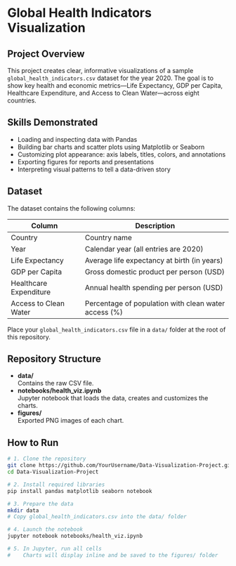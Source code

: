 # Global Health Indicators Visualization

## Project Overview
This project creates clear, informative visualizations of a sample `global_health_indicators.csv` dataset for the year 2020. The goal is to show key health and economic metrics—Life Expectancy, GDP per Capita, Healthcare Expenditure, and Access to Clean Water—across eight countries.

## Skills Demonstrated
- Loading and inspecting data with Pandas  
- Building bar charts and scatter plots using Matplotlib or Seaborn  
- Customizing plot appearance: axis labels, titles, colors, and annotations  
- Exporting figures for reports and presentations  
- Interpreting visual patterns to tell a data-driven story  

## Dataset
The dataset contains the following columns:

| Column                  | Description                                           |
|-------------------------|-------------------------------------------------------|
| Country                 | Country name                                          |
| Year                    | Calendar year (all entries are 2020)                  |
| Life Expectancy         | Average life expectancy at birth (in years)           |
| GDP per Capita          | Gross domestic product per person (USD)               |
| Healthcare Expenditure  | Annual health spending per person (USD)               |
| Access to Clean Water   | Percentage of population with clean water access (%)  |

Place your `global_health_indicators.csv` file in a `data/` folder at the root of this repository.

## Repository Structure


- **data/**  
  Contains the raw CSV file.  
- **notebooks/health_viz.ipynb**  
  Jupyter notebook that loads the data, creates and customizes the charts.  
- **figures/**  
  Exported PNG images of each chart.  

## How to Run

```bash
# 1. Clone the repository
git clone https://github.com/YourUsername/Data-Visualization-Project.git
cd Data-Visualization-Project

# 2. Install required libraries
pip install pandas matplotlib seaborn notebook

# 3. Prepare the data
mkdir data
# Copy global_health_indicators.csv into the data/ folder

# 4. Launch the notebook
jupyter notebook notebooks/health_viz.ipynb

# 5. In Jupyter, run all cells
#    Charts will display inline and be saved to the figures/ folder
